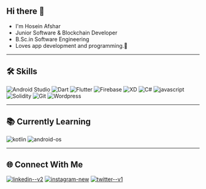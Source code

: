 ## Hi there 👋

- I'm Hosein Afshar
- Junior Software & Blockchain Developer 
- B.Sc.in Software Engineering 
- Loves app development and programming.🤍

---




## 🛠️ Skills  

<p align="left">
  <img src="https://img.icons8.com/color/48/000000/android-studio.png" alt="Android Studio"/>
  <img src="https://img.icons8.com/color/48/000000/dart.png" alt="Dart"/>
  <img src="https://img.icons8.com/color/48/000000/flutter.png" alt="Flutter"/>
  <img src="https://img.icons8.com/color/48/000000/firebase.png" alt="Firebase"/>
  <img src="https://img.icons8.com/color/48/000000/adobe-xd.png" alt="XD"/>
  <img src="https://img.icons8.com/color/48/000000/c-sharp-logo-2.png" alt="C#"/>
  <img src="https://img.icons8.com/fluency/50/javascript.png" alt="javascript"/>
  <img src="https://img.icons8.com/color/48/000000/solidity.png" alt="Solidity"/>
  <img src="https://img.icons8.com/color/48/000000/git.png" alt="Git"/>
  <img src="https://img.icons8.com/color/48/000000/wordpress.png" alt="Wordpress"/>
</p>

---
## 📚 Currently Learning
<img src="https://img.icons8.com/color/48/kotlin.png" alt="kotlin"/>
<img src="https://img.icons8.com/fluency/50/android-os.png" alt="android-os"/>



---

## 🌐 Connect With Me  

[<img src="https://img.icons8.com/3d-plastilina/50/linkedin--v2.png" alt="linkedin--v2"/>](https://www.linkedin.com/in/your-profile/)
[<img src="https://img.icons8.com/3d-plastilina/50/instagram-new.png" alt="instagram-new"/>](https://www.linkedin.com/in/your-profile/) 
[<img src="https://img.icons8.com/3d-plastilina/50/twitter--v1.png" alt="twitter--v1"/>](https://www.linkedin.com/in/your-profile/) 
